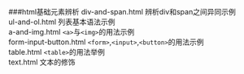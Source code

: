 ###html基础元素辨析
div-and-span.html  辨析div和span之间异同示例 <br/>
ul-and-ol.html     列表基本语法示例 <br/>
a-and-img.html  `<a>`与`<img>`的用法示例 <br/>
form-input-button.html   `<form>`,`<input>`,`<button>`的用法示例<br/>
table.html         `<table>`的用法举例<br/>
text.html         文本的修饰<br/>